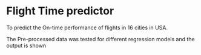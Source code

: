 # Flight Time predictor
To predict the On-time performance of flights in 16 cities in USA.

The Pre-processed data was tested for different regression models and the output is shown
